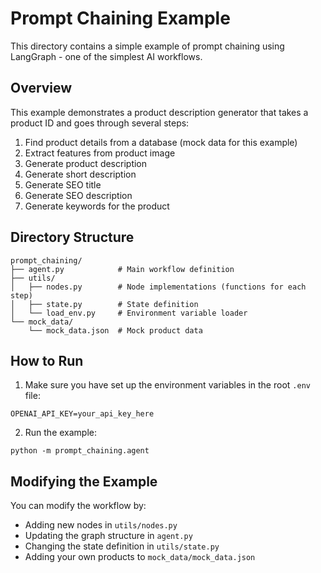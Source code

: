 # Prompt Chaining Example

This directory contains a simple example of prompt chaining using LangGraph - one of the simplest AI workflows.

## Overview

This example demonstrates a product description generator that takes a product ID and goes through several steps:

1. Find product details from a database (mock data for this example)
2. Extract features from product image
3. Generate product description
4. Generate short description
5. Generate SEO title
6. Generate SEO description
7. Generate keywords for the product

## Directory Structure

```
prompt_chaining/
├── agent.py            # Main workflow definition
├── utils/
│   ├── nodes.py        # Node implementations (functions for each step)
│   ├── state.py        # State definition
│   └── load_env.py     # Environment variable loader
└── mock_data/
    └── mock_data.json  # Mock product data
```

## How to Run

1. Make sure you have set up the environment variables in the root `.env` file:
```
OPENAI_API_KEY=your_api_key_here
```

2. Run the example:
```
python -m prompt_chaining.agent
```

## Modifying the Example

You can modify the workflow by:
- Adding new nodes in `utils/nodes.py`
- Updating the graph structure in `agent.py`
- Changing the state definition in `utils/state.py`
- Adding your own products to `mock_data/mock_data.json`

